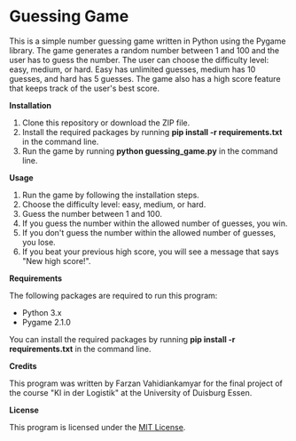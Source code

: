 # **Guessing Game**

This is a simple number guessing game written in Python using the Pygame library. The game generates a random number between 1 and 100 and the user has to guess the number. The user can choose the difficulty level: easy, medium, or hard. Easy has unlimited guesses, medium has 10 guesses, and hard has 5 guesses. The game also has a high score feature that keeps track of the user's best score.

**Installation**

1. Clone this repository or download the ZIP file.
2. Install the required packages by running **pip install -r requirements.txt** in the command line.
3. Run the game by running **python guessing\_game.py** in the command line.

**Usage**

1. Run the game by following the installation steps.
2. Choose the difficulty level: easy, medium, or hard.
3. Guess the number between 1 and 100.
4. If you guess the number within the allowed number of guesses, you win.
5. If you don't guess the number within the allowed number of guesses, you lose.
6. If you beat your previous high score, you will see a message that says "New high score!".

**Requirements**

The following packages are required to run this program:

- Python 3.x
- Pygame 2.1.0

You can install the required packages by running **pip install -r requirements.txt** in the command line.

**Credits**

This program was written by Farzan Vahidiankamyar for the final project of the course "KI in der Logistik" at the University of Duisburg Essen.

**License**

This program is licensed under the [MIT License](https://github.com/vkfarzan/guessing-game/blob/main/LICENSE).
